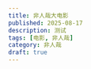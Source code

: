 ```yaml
---
title: 非人哉大电影
published: 2025-08-17
description: 测试
tags: [电影, 非人哉]
category: 非人哉
draft: true
---
```

